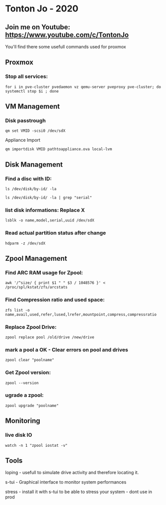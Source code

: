 # Tonton Jo - 2020
## Join me on Youtube: https://www.youtube.com/c/TontonJo

You'll find there some usefull commands used for proxmox

## Proxmox

### Stop all services:  
```shell
for i in pve-cluster pvedaemon vz qemu-server pveproxy pve-cluster; do systemctl stop $i ; done
```

## VM Management

### Disk passtrough
```shell
qm set VMID -scsi0 /dev/sdX
```
Appliance Import
```shell
qm importdisk VMID pathtoappliance.ova local-lvm
```

## Disk Management

### Find a disc with ID:
```shell
ls /dev/disk/by-id/ -la
```
```shell
ls /dev/disk/by-id/ -la | grep "serial"
```

### list disk informations: Replace X
```shell
lsblk -o name,model,serial,uuid /dev/sdX
```

### Read actual partition status after change
```shell
hdparm -z /dev/sdX
```
## Zpool Management  


### Find ARC RAM usage for Zpool:
```shell
awk '/^size/ { print $1 " " $3 / 1048576 }' < /proc/spl/kstat/zfs/arcstats
```

### Find Compression ratio and used space:
```shell
zfs list -o name,avail,used,refer,lused,lrefer,mountpoint,compress,compressratio
``` 

### Replace Zpool Drive:
```shell
zpool replace pool /old/drive /new/drive
```

### mark a pool a OK - Clear errors on pool and drives
```shell
zpool clear "poolname"
```

### Get Zpool version:
```shell
zpool --version
```

### ugrade a zpool:
```shell
zpool upgrade "poolname"
```
## Monitoring

### live disk IO
```shell
watch -n 1 "zpool iostat -v"
```
## Tools

Ioping - usefull to simulate drive activity and therefore locating it.

s-tui - Graphical interface to monitor system performances

stress - install it with s-tui to be able to stress your system - dont use in prod
